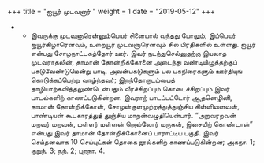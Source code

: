 ﻿+++
title = "ஐயூர் முடவனார்  "
weight = 1
date = "2019-05-12"
+++


- - இவருக்கு முடவனாரென்னும்பெயர் சினையால் வந்தது போலும்; இப்பெயர் ஐயூர்கிழாரெனவும், உறையூர் முடவனாரெனவும் சில பிரதிகளில் உள்ளது. ஐயூர் என்பது சோழநாட்டகத்தோர் ஊர். இவர் நடந்துசெல்லுதற்கு இயலாத முடவராதலின், தாமான் தோன்றிக்கோனை அடைந்து வண்டியிழுத்தற்குப் பகடுவேண்டுமென்று பாடி, அவன்பகடுகளும் பல பசுநிரைகளும் ஊர்தியுங் கொடுக்கப்பெற்று வாழ்ந்தவர்; இறந்தோருடம்பைத் தாழியாற்கவித்தலுண்டென்பதும் வீரச்சிறப்பும் கொடைச்சிறப்பும் இவர் பாடல்களிற் காணப்படுகின்றன. இவராற் பாடப்பட்டோர் ஆதனெழினி, தாமான் தோன்றிக்கோன், சோழன்குளமுற்றத்துத்துஞ்சிய கிள்ளிவளவன், பாண்டியன் கூடகாரத்துத் துஞ்சிய மாறன்வழுதியென்பார். “அறவரறவன் மறவர் மறவன், மள்ளர் மள்ளன் றொல்லோர் மருகன், இசையிற் கொண்டான்” என்பது இவர் தாமான் தோன்றிக்கோனைப் பாராட்டிய பகுதி. இவர் செய்தனவாக 10 செய்யுட்கள் தொகை நூல்களிற் காணப்படுகின்றன;  அகநா. 1;  குறுந். 3;  நற். 2;  புறநா. 4. 
